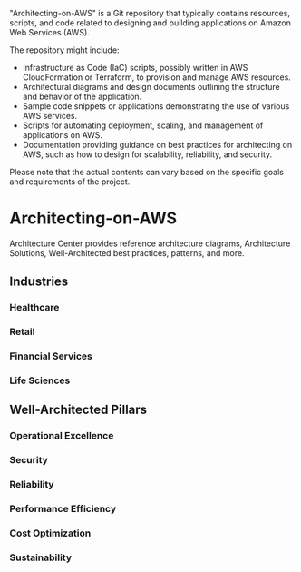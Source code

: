 "Architecting-on-AWS" is a Git repository that typically contains resources, scripts, and code related to designing and building applications on Amazon Web Services (AWS). 

The repository might include:

- Infrastructure as Code (IaC) scripts, possibly written in AWS CloudFormation or Terraform, to provision and manage AWS resources.
- Architectural diagrams and design documents outlining the structure and behavior of the application.
- Sample code snippets or applications demonstrating the use of various AWS services.
- Scripts for automating deployment, scaling, and management of applications on AWS.
- Documentation providing guidance on best practices for architecting on AWS, such as how to design for scalability, reliability, and security.

Please note that the actual contents can vary based on the specific goals and requirements of the project.

# Architecting-on-AWS
Architecture Center provides reference architecture diagrams, Architecture Solutions, Well-Architected best practices, patterns, and more. 

## Industries<br>
  ### Healthcare<br>
  ### Retail<br>
  ### Financial Services<br>
  ### Life Sciences<br>


## Well-Architected Pillars<br>
  ### Operational Excellence<br>
  ### Security<br>
  ### Reliability<br>
  ### Performance Efficiency<br>
  ### Cost Optimization<br>
  ### Sustainability<br>
